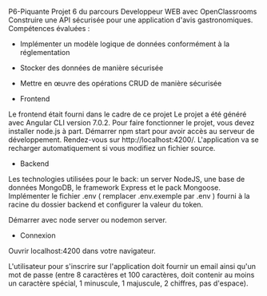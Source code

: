 P6-Piquante
Projet 6 du parcours Developpeur WEB avec OpenClassrooms Construire une API sécurisée pour une application d'avis gastronomiques. Compétences évaluées : 
- Implémenter un modèle logique de données conformément à la réglementation 
- Stocker des données de manière sécurisée 
- Mettre en œuvre des opérations CRUD de manière sécurisée


- Frontend

Le frontend était fourni dans le cadre de ce projet Le projet a été généré avec Angular CLI version 7.0.2. Pour faire fonctionner le projet, vous devez installer node.js à part. Démarrer npm start pour avoir accès au serveur de développement. Rendez-vous sur http://localhost:4200/. L'application va se recharger automatiquement si vous modifiez un fichier source.

- Backend

Les technologies utilisées pour le back: un server NodeJS, une base de données MongoDB, le framework Express et le pack Mongoose. Implémenter le fichier .env ( remplacer .env.exemple par .env ) fourni à la racine du dossier backend et configurer la valeur du token.

Démarrer avec node server ou nodemon server.

- Connexion

Ouvrir localhost:4200 dans votre navigateur.

L'utilisateur pour s'inscrire sur l'application doit fournir un email ainsi qu'un mot de passe (entre 8 caractères et 100 caractères, doit contenir au moins un caractère spécial, 1 minuscule, 1 majuscule, 2 chiffres, pas d'espace).


